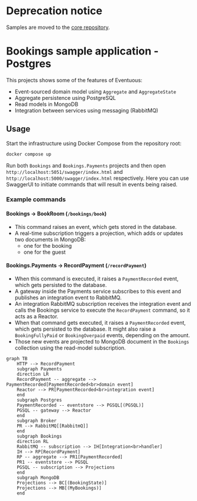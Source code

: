 # Deprecation notice

Samples are moved to the [core repository](https://github.com/Eventuous/eventuous/tree/dev/samples).

# Bookings sample application - Postgres

This projects shows some of the features of Eventuous:
 * Event-sourced domain model using `Aggregate` and `AggregateState`
 * Aggregate persistence using PostgreSQL
 * Read models in MongoDB
 * Integration between services using messaging (RabbitMQ)

## Usage

Start the infrastructure using Docker Compose from the repository root:

```bash
docker compose up
```

Run both `Bookings` and `Bookings.Payments` projects and then open `http://localhost:5051/swagger/index.html` and `http://localhost:5000/swagger/index.html` respectively. 
Here you can use SwaggerUI to initiate commands that will result in events being raised.

### Example commands

#### Bookings -> BookRoom (`/bookings/book`)

- This command raises an event, which gets stored in the database. 
- A real-time subscription triggers a projection, which adds or updates two documents in MongoDB: 
    - one for the booking 
    - one for the guest

#### Bookings.Payments -> RecordPayment (`/recordPayment`)

- When this command is executed, it raises a `PaymentRecorded` event, which gets persisted to the database.
- A gateway inside the Payments service subscribes to this event and publishes an integration event to RabbitMQ.
- An integration RabbitMQ subscription receives the integration event and calls the Bookings service to execute the `RecordPayment` command, so it acts as a Reactor.
- When that command gets executed, it raises a `PaymentRecorded` event, which gets persisted to the database. It might also raise a `BookingFullyPaid` or `BookingOverpaid` events, depending on the amount.
- Those new events are projected to MongoDB document in the `Bookings` collection using the read-model subscription.

```mermaid
graph TB
    HTTP --> RecordPayment
    subgraph Payments 
    direction LR
    RecordPayment -- aggregate --> PaymentRecorded[PaymentRecorded<br>domain event]
    Reactor --> PR[PaymentRecorded<br>integration event]
    end
    subgraph Postgres
    PaymentRecorded -- eventstore --> PGSQL[(PGSQL)]
    PGSQL -- gateway --> Reactor
    end
    subgraph Broker
    PR --> RabbitMQ[[RabbitmQ]]
    end
    subgraph Bookings
    direction RL
    RabbitMQ -- subscription --> IH[Integration<br>handler]
    IH --> RP[RecordPayment]
    RP -- aggregate --> PR1[PaymentRecorded]
    PR1 -- eventstore --> PGSQL
    PGSQL -- subscription --> Projections
    end
    subgraph MongoDB
    Projections --> BC[(BookingState)]
    Projections --> MB[(MyBookings)]
    end
```
